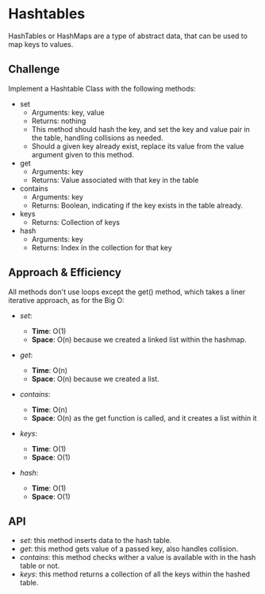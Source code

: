 # Hashtables
<!-- Short summary or background information -->

HashTables or HashMaps are a type of abstract data, that can be used to map keys to values.

## Challenge
<!-- Description of the challenge -->

Implement a Hashtable Class with the following methods:

- set
  - Arguments: key, value
  - Returns: nothing
  - This method should hash the key, and set the key and value pair in the table, handling collisions as needed.
  - Should a given key already exist, replace its value from the value argument given to this method.
- get
  - Arguments: key
  - Returns: Value associated with that key in the table
- contains
  - Arguments: key
  - Returns: Boolean, indicating if the key exists in the table already.
- keys
  - Returns: Collection of keys
- hash
  - Arguments: key
  - Returns: Index in the collection for that key

## Approach & Efficiency
<!-- What approach did you take? Why? What is the Big O space/time for this approach? -->

All methods don't use loops except the get() method, which takes a liner iterative approach, as for the Big O:

- _set_:

  - **Time**: O(1)
  - **Space**: O(n) because we created a linked list within the hashmap.

- _get_:

  - **Time**: O(n)
  - **Space**: O(n) because we created a list.

- _contains_:

  - **Time**: O(n)
  - **Space**: O(n) as the get function is called, and it creates a list within it

- _keys_:

  - **Time**: O(1)
  - **Space**: O(1)

- _hash_:

  - **Time**: O(1)
  - **Space**: O(1)

## API
<!-- Description of each method publicly available in each of your hashtable -->

- _set_: this method inserts data to the hash table.
- _get_: this method gets value of a passed key, also handles collision.
- _contains_: this method checks wither a value is available with in the hash table or not.
- _keys_: this method returns a collection of all the keys within the hashed table.
